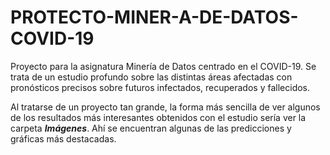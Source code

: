 # PROTECTO-MINER-A-DE-DATOS-COVID-19
Proyecto para la asignatura Minería de Datos centrado en el COVID-19. Se trata de un estudio profundo sobre las distintas áreas afectadas con pronósticos precisos sobre futuros infectados, recuperados y fallecidos.

Al tratarse de un proyecto tan grande, la forma más sencilla de ver algunos de los resultados más interesantes obtenidos con el estudio sería ver la carpeta **_Imágenes_**. Ahí se encuentran algunas de las predicciones y gráficas más destacadas. 
